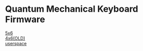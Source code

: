 # Quantum Mechanical Keyboard Firmware

[5x6](https://github.com/kx1999/qmk_firmware/tree/master/keyboards/handwired/dactyl_manuform/5x6/keymaps/kylex)\
[4x6(OLD)](https://github.com/kx1999/qmk_firmware/tree/master/keyboards/handwired/dactyl_manuform/4x6/keymaps/kylex)\
[userspace](https://github.com/kx1999/qmk_firmware/tree/master/users/kylex)
